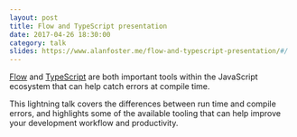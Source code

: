 ```yaml
---
layout: post
title: Flow and TypeScript presentation
date: 2017-04-26 18:30:00
category: talk
slides: https://www.alanfoster.me/flow-and-typescript-presentation/#/
---
```


[Flow](https://flow.org/) and [TypeScript](https://www.typescriptlang.org/) are both important tools within the
JavaScript ecosystem that can help catch errors at compile time.

This lightning talk covers the differences between run time and compile errors, and highlights some of the available
tooling that can help improve your development workflow and productivity.
